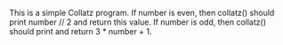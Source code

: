 This is a simple Collatz program. If number is even, then collatz() 
should print number // 2 and return this value. If number is odd, 
then collatz() should print and return 3 * number + 1.